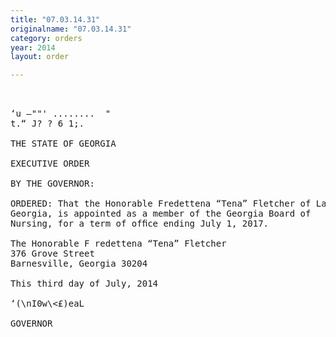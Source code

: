 ```yaml
---
title: "07.03.14.31"
originalname: "07.03.14.31"
category: orders
year: 2014
layout: order

---
```

<pre>
 

‘u —""' ........  "
t.“ J? ? 6 1;.

THE STATE OF GEORGIA

EXECUTIVE ORDER

BY THE GOVERNOR:

ORDERED: That the Honorable Fredettena “Tena” Fletcher of Lamar County,
Georgia, is appointed as a member of the Georgia Board of
Nursing, for a term of ofﬁce ending July 1, 2017.

The Honorable F redettena “Tena” Fletcher
376 Grove Street
Barnesville, Georgia 30204

This third day of July, 2014

‘(\nI0w\<£)eaL

GOVERNOR

</pre>
